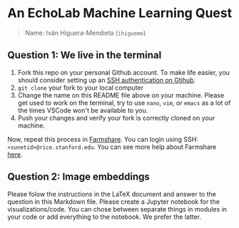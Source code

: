 # An EchoLab Machine Learning Quest

> Name: Iván Higuera-Mendieta (`ihigueme`)

## Question 1: We live in the terminal

1. Fork this repo on your personal Github account. To make life easier, you should consider setting up an [SSH authentication on Gtihub][1].
2. `git clone` your fork to your local computer
3. Change the name on this README file above on your machine. Please get used to work on the terminal, try to use `nano`, `vim`, or `emacs` as a lot of the times VSCode won't be available to you.
4. Push your changes and verify your fork is correctly cloned on your machine.

Now, repeat this process in [Farmshare][2]. You can login using SSH: `<sunetid>@rice.stanford.edu`. You can see more help about Farmshare [here][2].


## Question 2: Image embeddings

Please folow the instructions in the LaTeX document and answer to the question in this Markdown file. Please create a Jupyter notebook for the visualizations/code. You can chose between separate things in modules in your code or add everything to the notebook. We prefer the latter.

[1]: https://docs.github.com/en/authentication/connecting-to-github-with-ssh/about-ssh
[2]: https://docs.farmshare.stanford.edu/

